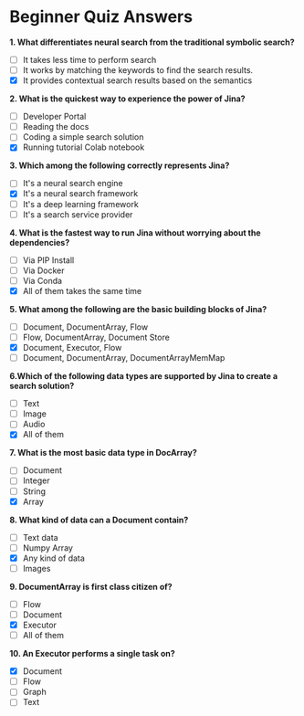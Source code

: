 # Beginner Quiz Answers


**1. What differentiates neural search from the traditional symbolic search?**

- [ ] It takes less time to perform search
- [ ] It works by matching the keywords to find the search results.
- [x] It provides contextual search results based on the semantics

**2. What is the quickest way to experience the power of Jina?**

- [ ] Developer Portal
- [ ] Reading the docs
- [ ] Coding a simple search solution
- [x] Running tutorial Colab notebook

**3. Which among the following correctly represents Jina?**

- [ ] It's a neural search engine
- [x] It's a neural search framework
- [ ] It's a deep learning framework
- [ ] It's a search service provider

**4. What is the fastest way to run Jina without worrying about the dependencies?**

- [ ] Via PIP Install
- [ ] Via Docker
- [ ] Via Conda
- [x] All of them takes the same time

**5. What among the following are the basic building blocks of Jina?**

- [ ] Document, DocumentArray, Flow
- [ ] Flow, DocumentArray, Document Store
- [x] Document, Executor, Flow
- [ ] Document, DocumentArray, DocumentArrayMemMap

**6.Which of the following data types are supported by Jina to create a search solution?**

- [ ] Text
- [ ] Image
- [ ] Audio
- [x] All of them

**7. What is the most basic data type in DocArray?**

- [ ] Document
- [ ] Integer
- [ ] String
- [x] Array

**8. What kind of data can a Document contain?**

- [ ] Text data
- [ ] Numpy Array
- [x] Any kind of data
- [ ] Images

**9. DocumentArray is first class citizen of?**

- [ ] Flow
- [ ] Document
- [x] Executor
- [ ] All of them

**10. An Executor performs a single task on?**

- [x] Document
- [ ] Flow
- [ ] Graph
- [ ] Text
